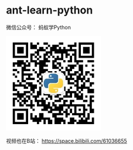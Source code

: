 # ant-learn-python

微信公众号：
蚂蚁学Python

![蚂蚁学Python](other_files/weixin_gongzhonghao.jpg)

视频也在B站：
https://space.bilibili.com/61036655
